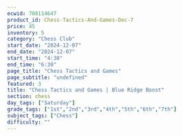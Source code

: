 ```yaml
---
ecwid: 708114647
product_id: Chess-Tactics-And-Games-Dec-7
price: 45
inventory: 5
category: "Chess Club"
start_date: "2024-12-07"
end_date: "2024-12-07"
start_time: "4:30"
end_time: "6:30"
page_title: "Chess Tactics and Games"
page_subtitle: "undefined"
featured: 3
title: "Chess Tactics and Games | Blue Ridge Boost"
section: chess
day_tags: ["Saturday"]
grade_tags: ["1st","2nd","3rd","4th","5th","6th","7th"]
subject_tags: ["Chess"]
difficulty: ""
---
```


